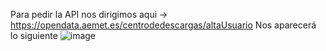 Para pedir la API nos dirigimos aqui → https://opendata.aemet.es/centrodedescargas/altaUsuario
Nos aparecerá lo siguiente
![image](https://github.com/user-attachments/assets/0ad6b58c-28a3-4584-8c9f-79f7ea0d40e9)
